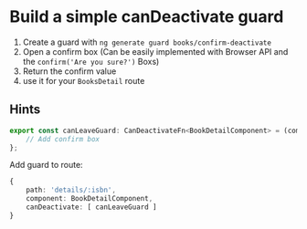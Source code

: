 # Build a simple canDeactivate guard
1. Create a guard with `ng generate guard books/confirm-deactivate`
2. Open a confirm box (Can be easily implemented with Browser API and the `confirm('Are you sure?')` Boxs)
3. Return the confirm value
4. use it for your `BooksDetail` route


## Hints

```typescript
export const canLeaveGuard: CanDeactivateFn<BookDetailComponent> = (component: BookDetailComponent, currentRoute, currentState, nextState) => {
    // Add confirm box
};
```


Add guard to route:

```ts
{
    path: 'details/:isbn', 
    component: BookDetailComponent,
    canDeactivate: [ canLeaveGuard ]
}
```


